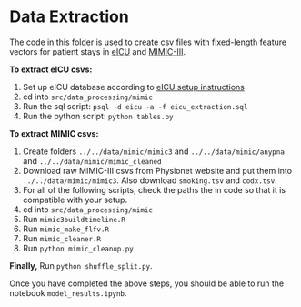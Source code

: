 # Data Extraction

The code in this folder is used to create csv files with fixed-length feature vectors for patient stays in [eICU](https://eicu-crd.mit.edu/) and [MIMIC-III](https://mimic.physionet.org/).

**To extract eICU csvs:**

1. Set up eICU database according to [eICU setup instructions](https://github.com/MIT-LCP/eicu-code/tree/master/build-db/postgres)
2. cd into `src/data_processing/mimic`
3. Run the sql script: `psql -d eicu -a -f eicu_extraction.sql`
4. Run the python script: `python tables.py`


**To extract MIMIC csvs:**

1. Create folders `../../data/mimic/mimic3` and `../../data/mimic/anypna` and `../../data/mimic/mimic_cleaned`
2. Download raw MIMIC-III csvs from Physionet website and put them into `../../data/mimic/mimic3`. Also download `smoking.tsv` and `codx.tsv`.
3. For all of the following scripts, check the paths the in code so that it is compatible with your setup.
4. cd into `src/data_processing/mimic`
5. Run `mimic3buildtimeline.R`
6. Run `mimic_make_flfv.R`
7. Run `mimic_cleaner.R`
8. Run `python mimic_cleanup.py`


**Finally,**
Run `python shuffle_split.py`.

Once you have completed the above steps, you should be able to run the notebook `model_results.ipynb`.
